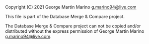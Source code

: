 Copyright (C) 2021 George Martin Marino <g.marino94@live.com>

This file is part of the Database Merge & Compare project.

The Database Merge & Compare project can not be copied and/or distributed without the express
permission of George Martin Marino <g.marino94@live.com>.